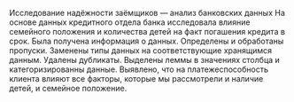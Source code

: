 Исследование надёжности заёмщиков — анализ банковских данных
На основе данных кредитного отдела банка исследовала влияние семейного положения и количества детей на факт погашения кредита в срок. Была получена информация о данных. Определены и обработаны пропуски. Заменены типы данных на соответствующие хранящимся данным. Удалены дубликаты. Выделены леммы в значениях столбца и категоризированны данные. Выявлено, что на платежеспособность клиента влияют все факторы, которые мы рассмотрели и наличие детей, и семейное положение.
